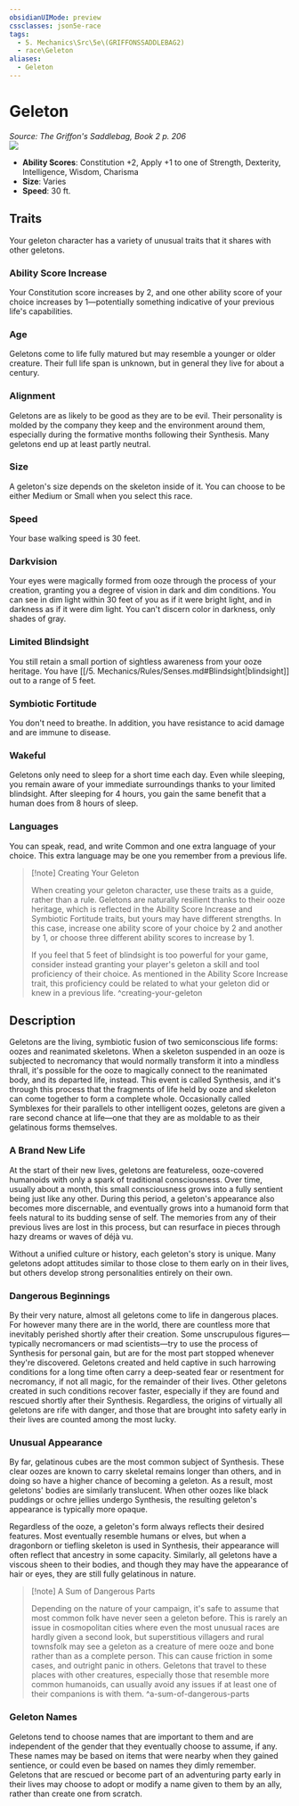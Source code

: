 ```yaml
---
obsidianUIMode: preview
cssclasses: json5e-race
tags:
  - 5. Mechanics\Src\5e\(GRIFFONSSADDLEBAG2)
  - race\Geleton
aliases:
  - Geleton
---
```

# Geleton
*Source: The Griffon's Saddlebag, Book 2 p. 206*  
![](https://raw.githubusercontent.com/TheGiddyLimit/homebrew-img/main/img/GriffonsSaddlebag2/Races/Geleton.webp#right)  

- **Ability Scores**: Constitution +2, Apply +1 to one of Strength, Dexterity, Intelligence, Wisdom, Charisma
- **Size**: Varies
- **Speed**: 30 ft.

## Traits

Your geleton character has a variety of unusual traits that it shares with other geletons.

### Ability Score Increase

Your Constitution score increases by 2, and one other ability score of your choice increases by 1—potentially something indicative of your previous life's capabilities.

### Age

Geletons come to life fully matured but may resemble a younger or older creature. Their full life span is unknown, but in general they live for about a century.

### Alignment

Geletons are as likely to be good as they are to be evil. Their personality is molded by the company they keep and the environment around them, especially during the formative months following their Synthesis. Many geletons end up at least partly neutral.

### Size

A geleton's size depends on the skeleton inside of it. You can choose to be either Medium or Small when you select this race.

### Speed

Your base walking speed is 30 feet.

### Darkvision

Your eyes were magically formed from ooze through the process of your creation, granting you a degree of vision in dark and dim conditions. You can see in dim light within 30 feet of you as if it were bright light, and in darkness as if it were dim light. You can't discern color in darkness, only shades of gray.

### Limited Blindsight

You still retain a small portion of sightless awareness from your ooze heritage. You have [[/5. Mechanics/Rules/Senses.md#Blindsight\|blindsight]] out to a range of 5 feet.

### Symbiotic Fortitude

You don't need to breathe. In addition, you have resistance to acid damage and are immune to disease.

### Wakeful

Geletons only need to sleep for a short time each day. Even while sleeping, you remain aware of your immediate surroundings thanks to your limited blindsight. After sleeping for 4 hours, you gain the same benefit that a human does from 8 hours of sleep.

### Languages

You can speak, read, and write Common and one extra language of your choice. This extra language may be one you remember from a previous life.

> [!note] Creating Your Geleton
> 
> When creating your geleton character, use these traits as a guide, rather than a rule. Geletons are naturally resilient thanks to their ooze heritage, which is reflected in the Ability Score Increase and Symbiotic Fortitude traits, but yours may have different strengths. In this case, increase one ability score of your choice by 2 and another by 1, or choose three different ability scores to increase by 1.
> 
> If you feel that 5 feet of blindsight is too powerful for your game, consider instead granting your player's geleton a skill and tool proficiency of their choice. As mentioned in the Ability Score Increase trait, this proficiency could be related to what your geleton did or knew in a previous life.
^creating-your-geleton

## Description

Geletons are the living, symbiotic fusion of two semiconscious life forms: oozes and reanimated skeletons. When a skeleton suspended in an ooze is subjected to necromancy that would normally transform it into a mindless thrall, it's possible for the ooze to magically connect to the reanimated body, and its departed life, instead. This event is called Synthesis, and it's through this process that the fragments of life held by ooze and skeleton can come together to form a complete whole. Occasionally called Symblexes for their parallels to other intelligent oozes, geletons are given a rare second chance at life—one that they are as moldable to as their gelatinous forms themselves.

### A Brand New Life

At the start of their new lives, geletons are featureless, ooze-covered humanoids with only a spark of traditional consciousness. Over time, usually about a month, this small consciousness grows into a fully sentient being just like any other. During this period, a geleton's appearance also becomes more discernable, and eventually grows into a humanoid form that feels natural to its budding sense of self. The memories from any of their previous lives are lost in this process, but can resurface in pieces through hazy dreams or waves of déjà vu.

Without a unified culture or history, each geleton's story is unique. Many geletons adopt attitudes similar to those close to them early on in their lives, but others develop strong personalities entirely on their own.

### Dangerous Beginnings

By their very nature, almost all geletons come to life in dangerous places. For however many there are in the world, there are countless more that inevitably perished shortly after their creation. Some unscrupulous figures—typically necromancers or mad scientists—try to use the process of Synthesis for personal gain, but are for the most part stopped whenever they're discovered. Geletons created and held captive in such harrowing conditions for a long time often carry a deep-seated fear or resentment for necromancy, if not all magic, for the remainder of their lives. Other geletons created in such conditions recover faster, especially if they are found and rescued shortly after their Synthesis. Regardless, the origins of virtually all geletons are rife with danger, and those that are brought into safety early in their lives are counted among the most lucky. 

### Unusual Appearance

By far, gelatinous cubes are the most common subject of Synthesis. These clear oozes are known to carry skeletal remains longer than others, and in doing so have a higher chance of becoming a geleton. As a result, most geletons' bodies are similarly translucent. When other oozes like black puddings or ochre jellies undergo Synthesis, the resulting geleton's appearance is typically more opaque.

Regardless of the ooze, a geleton's form always reflects their desired features. Most eventually resemble humans or elves, but when a dragonborn or tiefling skeleton is used in Synthesis, their appearance will often reflect that ancestry in some capacity. Similarly, all geletons have a viscous sheen to their bodies, and though they may have the appearance of hair or eyes, they are still fully gelatinous in nature.

> [!note] A Sum of Dangerous Parts
> 
> Depending on the nature of your campaign, it's safe to assume that most common folk have never seen a geleton before. This is rarely an issue in cosmopolitan cities where even the most unusual races are hardly given a second look, but superstitious villagers and rural townsfolk may see a geleton as a creature of mere ooze and bone rather than as a complete person. This can cause friction in some cases, and outright panic in others. Geletons that travel to these places with other creatures, especially those that resemble more common humanoids, can usually avoid any issues if at least one of their companions is with them.
^a-sum-of-dangerous-parts

### Geleton Names

Geletons tend to choose names that are important to them and are independent of the gender that they eventually choose to assume, if any. These names may be based on items that were nearby when they gained sentience, or could even be based on names they dimly remember. Geletons that are rescued or become part of an adventuring party early in their lives may choose to adopt or modify a name given to them by an ally, rather than create one from scratch.

